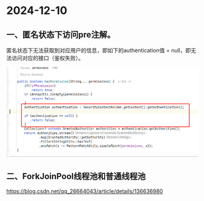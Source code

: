 # 2024-12-10

## 一、匿名状态下访问pre注解。

匿名状态下无法获取到对应用户的信息，即如下的authentication值 = null，即无法访问对应的接口（鉴权失败）。

![image-20250202130016952](2024-12-10.assets/image-20250202130016952.png)



## 二、ForkJoinPool线程池和普通线程池

https://blog.csdn.net/qq_26664043/article/details/136636980